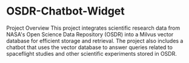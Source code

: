 # OSDR-Chatbot-Widget

Project Overview
This project integrates scientific research data from NASA's Open Science Data Repository (OSDR) into a Milvus vector database for efficient storage and retrieval. The project also includes a chatbot that uses the vector database to answer queries related to spaceflight studies and other scientific experiments stored in OSDR.
